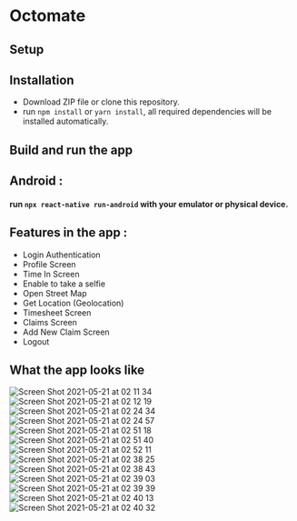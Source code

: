 # Octomate

## Setup

## Installation

- Download ZIP file or clone this repository.
- run `npm install` or `yarn install`, all required dependencies will be installed automatically.

## Build and run the app

## Android :

#### run `npx react-native run-android` with your emulator or physical device.

## Features in the app :

- Login Authentication
- Profile Screen
- Time In Screen
- Enable to take a selfie
- Open Street Map
- Get Location (Geolocation)
- Timesheet Screen
- Claims Screen
- Add New Claim Screen
- Logout

## What the app looks like

![Screen Shot 2021-05-21 at 02 11 34](https://user-images.githubusercontent.com/46026794/119041486-e3c3b980-b9e0-11eb-84a3-10d65b8ae374.png)
![Screen Shot 2021-05-21 at 02 12 19](https://user-images.githubusercontent.com/46026794/119041553-f63df300-b9e0-11eb-9a74-aa40a0b42be4.png)
![Screen Shot 2021-05-21 at 02 24 34](https://user-images.githubusercontent.com/46026794/119041574-fccc6a80-b9e0-11eb-873a-6bb4f5e6087e.png)
![Screen Shot 2021-05-21 at 02 24 57](https://user-images.githubusercontent.com/46026794/119041590-00f88800-b9e1-11eb-9e33-ff548e0470b8.png)
![Screen Shot 2021-05-21 at 02 51 18](https://user-images.githubusercontent.com/46026794/119041605-03f37880-b9e1-11eb-828e-a40701021cfc.png)
![Screen Shot 2021-05-21 at 02 51 40](https://user-images.githubusercontent.com/46026794/119041619-0786ff80-b9e1-11eb-8723-669367a93595.png)
![Screen Shot 2021-05-21 at 02 52 11](https://user-images.githubusercontent.com/46026794/119041648-0fdf3a80-b9e1-11eb-9b60-9d2daba82533.png)
![Screen Shot 2021-05-21 at 02 38 25](https://user-images.githubusercontent.com/46026794/119041662-15d51b80-b9e1-11eb-937d-15863370432b.png)
![Screen Shot 2021-05-21 at 02 38 43](https://user-images.githubusercontent.com/46026794/119041676-1a99cf80-b9e1-11eb-9f64-e968aa521c4f.png)
![Screen Shot 2021-05-21 at 02 39 03](https://user-images.githubusercontent.com/46026794/119041691-1ff71a00-b9e1-11eb-8742-c9b1afe73558.png)
![Screen Shot 2021-05-21 at 02 39 39](https://user-images.githubusercontent.com/46026794/119041702-25ecfb00-b9e1-11eb-8b47-0787aa73a9c7.png)
![Screen Shot 2021-05-21 at 02 40 13](https://user-images.githubusercontent.com/46026794/119041723-2be2dc00-b9e1-11eb-95e2-7262e51163a6.png)
![Screen Shot 2021-05-21 at 02 40 32](https://user-images.githubusercontent.com/46026794/119041741-32715380-b9e1-11eb-81fc-944e81d03e3f.png)
